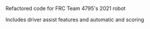 Refactored code for FRC Team 4795's 2021 robot

Includes driver assist features and automatic and scoring